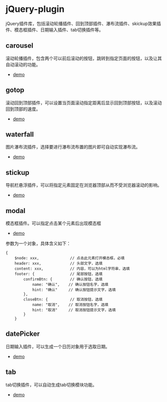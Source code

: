 # jQuery-plugin
jQuery插件库，包括滚动轮播插件、回到顶部插件、瀑布流插件、skickup效果插件、模态框插件、日期输入插件、tab切换插件等。

## carousel
滚动轮播插件，包含两个可以前后滚动的按钮，跳转到指定页面的按钮，以及让其自动滚动的功能。

- [demo](https://reedsun.github.io/jQuery-plugin/carousel/demo.html)

## gotop
滚动回到顶部插件，可以设置当页面滚动指定距离后显示回到顶部按钮，以及滚动回到顶部的速度。

- [demo](https://reedsun.github.io/jQuery-plugin/gotop/demo.html)

## waterfall
图片瀑布流插件，选择要进行瀑布流布置的图片即可自动实现瀑布流。

- [demo](https://reedsun.github.io/jQuery-plugin/waterfall/demo.html)

## stickup
导航栏悬浮插件，可以将指定元素固定在浏览器顶部从而不受浏览器滚动的影响。

- [demo](https://reedsun.github.io/jQuery-plugin/stickup/demo.html)

## modal
模态框插件。可以指定点击某个元素后出现模态框

- [demo](https://reedsun.github.io/jQuery-plugin/modal/demo.html)

参数为一个对象，具体含义如下：

```
{
    $node: xxx,              // 点击此元素打开模态框，必填
    header: xxx,             // 头部文字，选填
    content: xxx,            // 内容，可以为html字符串，选填 
    footer: {                // 尾部按钮，选填
        confirmBtn: {        // 确认按钮，选填
            name: "确认",    // 确认按钮名字，选填
            hint: "确认"     // 确认按钮提示文字，选填
        },
        closeBtn: {          // 取消按钮，选填
            name: "取消",    // 取消按钮名字，选填
            hint: "取消"     // 取消按钮提示文字，选填
        }
    }
```

## datePicker
日期输入插件，可以生成一个日历对象用于选取日期。

- [demo](https://reedsun.github.io/jQuery-plugin/datePicker/demo.html)

## tab
tab切换插件，可以自动生成tab切换模块功能。

- [demo](https://reedsun.github.io/jQuery-plugin/tab/demo.html)
